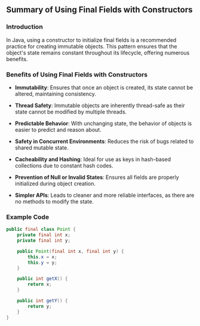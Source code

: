## Summary of Using Final Fields with Constructors

### Introduction

In Java, using a constructor to initialize final fields is a recommended practice for creating immutable objects. This pattern ensures that the object's state remains constant throughout its lifecycle, offering numerous benefits.

### Benefits of Using Final Fields with Constructors

- **Immutability**: Ensures that once an object is created, its state cannot be altered, maintaining consistency.

- **Thread Safety**: Immutable objects are inherently thread-safe as their state cannot be modified by multiple threads.

- **Predictable Behavior**: With unchanging state, the behavior of objects is easier to predict and reason about.

- **Safety in Concurrent Environments**: Reduces the risk of bugs related to shared mutable state.

- **Cacheability and Hashing**: Ideal for use as keys in hash-based collections due to constant hash codes.

- **Prevention of Null or Invalid States**: Ensures all fields are properly initialized during object creation.

- **Simpler APIs**: Leads to cleaner and more reliable interfaces, as there are no methods to modify the state.

### Example Code

```java
public final class Point {
    private final int x;
    private final int y;

    public Point(final int x, final int y) {
        this.x = x;
        this.y = y;
    }

    public int getX() {
        return x;
    }

    public int getY() {
        return y;
    }
}
